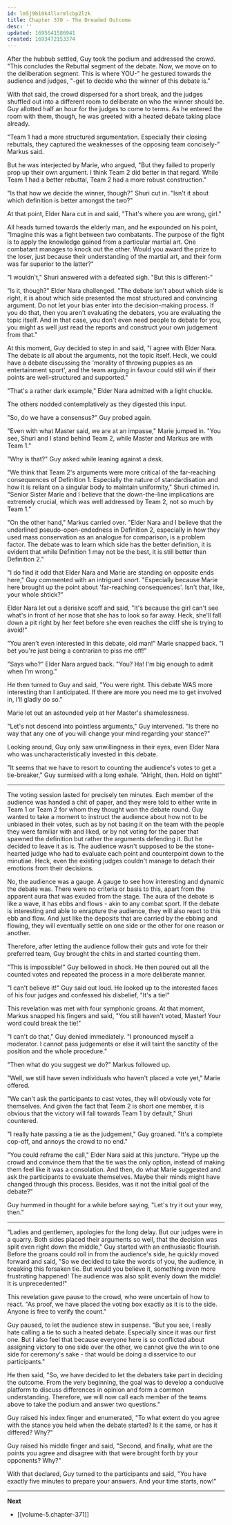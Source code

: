 ```yaml
---
id: lm5j9b10k4llxrmlcbp2lzk
title: Chapter 370 - The Dreaded Outcome
desc: ''
updated: 1695641586941
created: 1693472153374
---
```


After the hubbub settled, Guy took the podium and addressed the crowd. "This concludes the Rebuttal segment of the debate. Now, we move on to the deliberation segment. This is where YOU-" he gestured towards the audience and judges, "-get to decide who the winner of this debate is."

With that said, the crowd dispersed for a short break, and the judges shuffled out into a different room to deliberate on who the winner should be. Guy allotted half an hour for the judges to come to terms. As he entered the room with them, though, he was greeted with a heated debate taking place already.

"Team 1 had a more structured argumentation. Especially their closing rebuttals, they captured the weaknesses of the opposing team concisely-" Markus said.

But he was interjected by Marie, who argued, "But they failed to properly prop up their own argument. I think Team 2 did better in that regard. While Team 1 had a better rebuttal, Team 2 had a more robust construction."

"Is that how we decide the winner, though?" Shuri cut in. "Isn't it about which definition is better amongst the two?"

At that point, Elder Nara cut in and said, "That's where you are wrong, girl."

All heads turned towards the elderly man, and he expounded on his point, "Imagine this was a fight between two combatants. The purpose of the fight is to apply the knowledge gained from a particular martial art. One combatant manages to knock out the other. Would you award the prize to the loser, just because their understanding of the martial art, and their form was far superior to the latter?"

"I wouldn't," Shuri answered with a defeated sigh. "But this is different-"

"Is it, though?" Elder Nara challenged. "The debate isn't about which side is right, it is about which side presented the most structured and convincing argument. Do not let your bias enter into the decision-making process. If you do that, then you aren't evaluating the debaters, you are evaluating the topic itself. And in that case, you don't even need people to debate for you, you might as well just read the reports and construct your own judgement from that."

At this moment, Guy decided to step in and said, "I agree with Elder Nara. The debate is all about the arguments, not the topic itself. Heck, we could have a debate discussing the 'morality of throwing puppies as an entertainment sport', and the team arguing in favour could still win if their points are well-structured and supported."

"That's a rather dark example," Elder Nara admitted with a light chuckle.

The others nodded contemplatively as they digested this input.

"So, do we have a consensus?" Guy probed again.

"Even with what Master said, we are at an impasse," Marie jumped in. "You see, Shuri and I stand behind Team 2, while Master and Markus are with Team 1."

"Why is that?" Guy asked while leaning against a desk.

"We think that Team 2's arguments were more critical of the far-reaching consequences of Definition 1. Especially the nature of standardisation and how it is reliant on a singular body to maintain uniformity," Shuri chimed in. "Senior Sister Marie and I believe that the down-the-line implications are extremely crucial, which was well addressed by Team 2, not so much by Team 1."

"On the other hand," Markus carried over. "Elder Nara and I believe that the underlined pseudo-open-endedness in Definition 2, especially in how they used mass conservation as an analogue for comparison, is a problem factor. The debate was to learn which side has the better definition, it is evident that while Definition 1 may not be the best, it is still better than Definition 2."

"I do find it odd that Elder Nara and Marie are standing on opposite ends here," Guy commented with an intrigued snort. "Especially because Marie here brought up the point about 'far-reaching consequences'. Isn't that, like, your whole shtick?"

Elder Nara let out a derisive scoff and said, "It's because the girl can't see what's in front of her nose that she has to look so far away. Heck, she'll fall down a pit right by her feet before she even reaches the cliff she is trying to avoid!"

"You aren't even interested in this debate, old man!" Marie snapped back. "I bet you're just being a contrarian to piss me off!"

"Says who?" Elder Nara argued back. "You? Ha! I'm big enough to admit when I'm wrong."

He then turned to Guy and said, "You were right. This debate WAS more interesting than I anticipated. If there are more you need me to get involved in, I'll gladly do so."

Marie let out an astounded yelp at her Master's shamelessness.

"Let's not descend into pointless arguments," Guy intervened. "Is there no way that any one of you will change your mind regarding your stance?"

Looking around, Guy only saw unwillingness in their eyes, even Elder Nara who was uncharacteristically invested in this debate.

"It seems that we have to resort to counting the audience's votes to get a tie-breaker," Guy surmised with a long exhale. "Alright, then. Hold on tight!"

____

The voting session lasted for precisely ten minutes. Each member of the audience was handed a chit of paper, and they were told to either write in Team 1 or Team 2 for whom they thought won the debate round. Guy wanted to take a moment to instruct the audience about how not to be unbiased in their votes, such as by not basing it on the team with the people they were familiar with and liked, or by not voting for the paper that spawned the definition but rather the arguments defending it. But he decided to leave it as is. The audience wasn't supposed to be the stone-hearted judge who had to evaluate each point and counterpoint down to the minutiae. Heck, even the existing judges couldn't manage to detach their emotions from their decisions.

No, the audience was a gauge. A gauge to see how interesting and dynamic the debate was. There were no criteria or basis to this, apart from the apparent aura that was exuded from the stage. The aura of the debate is like a wave, it has ebbs and flows - akin to any combat sport. If the debate is interesting and able to enrapture the audience, they will also react to this ebb and flow. And just like the deposits that are carried by the ebbing and flowing, they will eventually settle on one side or the other for one reason or another.

Therefore, after letting the audience follow their guts and vote for their preferred team, Guy brought the chits in and started counting them.

"This is impossible!" Guy bellowed in shock. He then poured out all the counted votes and repeated the process in a more deliberate manner.

"I can't believe it!" Guy said out loud. He looked up to the interested faces of his four judges and confessed his disbelief, "It's a tie!"

This revelation was met with four symphonic groans. At that moment, Markus snapped his fingers and said, "You still haven't voted, Master! Your word could break the tie!"

"I can't do that," Guy denied immediately. "I pronounced myself a moderator. I cannot pass judgements or else it will taint the sanctity of the position and the whole procedure."

"Then what do you suggest we do?" Markus followed up.

"Well, we still have seven individuals who haven't placed a vote yet," Marie offered.

"We can't ask the participants to cast votes, they will obviously vote for themselves. And given the fact that Team 2 is short one member, it is obvious that the victory will fall towards Team 1 by default," Shuri countered.

"I really hate passing a tie as the judgement," Guy groaned. "It's a complete cop-off, and annoys the crowd to no end."

"You could reframe the call," Elder Nara said at this juncture. "Hype up the crowd and convince them that the tie was the only option, instead of making them feel like it was a consolation. And then, do what Marie suggested and ask the participants to evaluate themselves. Maybe their minds might have changed through this process. Besides, was it not the initial goal of the debate?"

Guy hummed in thought for a while before saying, "Let's try it out your way, then."

____

"Ladies and gentlemen, apologies for the long delay. But our judges were in a quarry. Both sides placed their arguments so well, that the decision was split even right down the middle," Guy started with an enthusiastic flourish. Before the groans could roll in from the audience's side, he quickly moved forward and said, "So we decided to take the words of you, the audience, in breaking this forsaken tie. But would you believe it, something even more frustrating happened! The audience was also split evenly down the middle! It is unprecedented!"

This revelation gave pause to the crowd, who were uncertain of how to react. "As proof, we have placed the voting box exactly as it is to the side. Anyone is free to verify the count."

Guy paused, to let the audience stew in suspense. "But you see, I really hate calling a tie to such a heated debate. Especially since it was our first one. But I also feel that because everyone here is so conflicted about assigning victory to one side over the other, we cannot give the win to one side for ceremony's sake - that would be doing a disservice to our participants."

He then said, "So, we have decided to let the debaters take part in deciding the outcome. From the very beginning, the goal was to develop a conducive platform to discuss differences in opinion and form a common understanding. Therefore, we will now call each member of the teams above to take the podium and answer two questions."

Guy raised his index finger and enumerated, "To what extent do you agree with the stance you held when the debate started? Is it the same, or has it differed? Why?"

Guy raised his middle finger and said, "Second, and finally, what are the points you agree and disagree with that were brought forth by your opponents? Why?"

With that declared, Guy turned to the participants and said, "You have exactly five minutes to prepare your answers. And your time starts, now!"

____

**Next**
* [[volume-5.chapter-371]]